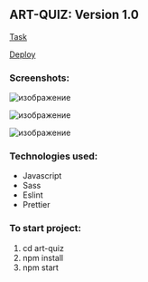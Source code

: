 ## ART-QUIZ: Version 1.0

[Task](https://github.com/rolling-scopes-school/tasks/blob/master/tasks/art-quiz/art-quiz.md)

[Deploy](https://art-quiz-1.netlify.app/)

### Screenshots: 

![изображение](https://github.com/SavitskayaKseniya22/art-quiz1.0/assets/77901301/09b47069-cf2d-4524-a376-5af47f7339d0)

![изображение](https://github.com/SavitskayaKseniya22/art-quiz1.0/assets/77901301/885e020d-a50d-4c10-8f03-5fccd8aede4c)

![изображение](https://github.com/SavitskayaKseniya22/art-quiz1.0/assets/77901301/2776966d-49f0-4f8a-915d-9e639d1d7ca9)


### Technologies used: 
+ Javascript
+ Sass
+ Eslint
+ Prettier


### To start project: 
1. cd art-quiz
2. npm install
3. npm start
